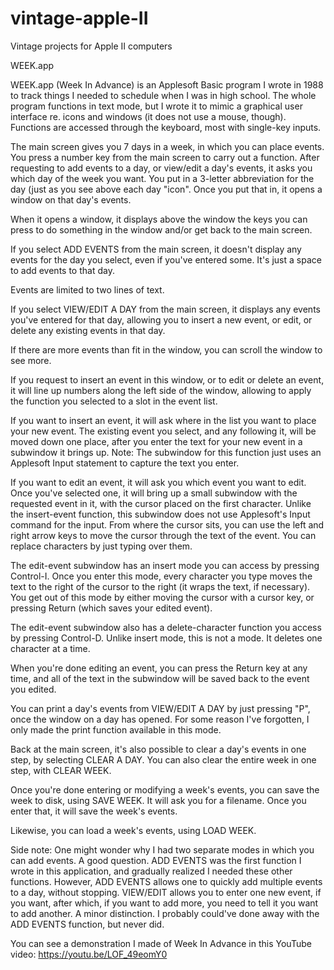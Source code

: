 # vintage-apple-II
Vintage projects for Apple II computers

WEEK.app

WEEK.app (Week In Advance) is an Applesoft Basic program I wrote in 1988 to track things I needed to schedule when I was in high school. The whole program functions in text mode, but I wrote it to mimic a graphical user interface re. icons and windows (it does not use a mouse, though). Functions are accessed through the keyboard, most with single-key inputs.

The main screen gives you 7 days in a week, in which you can place events. You press a number key from the main screen to carry out a function. After requesting to add events to a day, or view/edit a day's events, it asks you which day of the week you want. You put in a 3-letter abbreviation for the day (just as you see above each day "icon". Once you put that in, it opens a window on that day's events.

When it opens a window, it displays above the window the keys you can press to do something in the window and/or get back to the main screen.

If you select ADD EVENTS from the main screen, it doesn't display any events for the day you select, even if you've entered some. It's just a space to add events to that day.

Events are limited to two lines of text.

If you select VIEW/EDIT A DAY from the main screen, it displays any events you've entered for that day, allowing you to insert a new event, or edit, or delete any existing events in that day.

If there are more events than fit in the window, you can scroll the window to see more.

If you request to insert an event in this window, or to edit or delete an event, it will line up numbers along the left side of the window, allowing to apply the function you selected to a slot in the event list.

If you want to insert an event, it will ask where in the list you want to place your new event. The existing event you select, and any following it, will be moved down one place, after you enter the text for your new event in a subwindow it brings up. Note: The subwindow for this function just uses an Applesoft Input statement to capture the text you enter.

If you want to edit an event, it will ask you which event you want to edit. Once you've selected one, it will bring up a small subwindow with the requested event in it, with the cursor placed on the first character. Unlike the insert-event function, this subwindow does not use Applesoft's Input command for the input. From where the cursor sits, you can use the left and right arrow keys to move the cursor through the text of the event. You can replace characters by just typing over them.

The edit-event subwindow has an insert mode you can access by pressing Control-I. Once you enter this mode, every character you type moves the text to the right of the cursor to the right (it wraps the text, if necessary). You get out of this mode by either moving the cursor with a cursor key, or pressing Return (which saves your edited event).

The edit-event subwindow also has a delete-character function you access by pressing Control-D. Unlike insert mode, this is not a mode. It deletes one character at a time.

When you're done editing an event, you can press the Return key at any time, and all of the text in the subwindow will be saved back to the event you edited.

You can print a day's events from VIEW/EDIT A DAY by just pressing "P", once the window on a day has opened. For some reason I've forgotten, I only made the print function available in this mode.

Back at the main screen, it's also possible to clear a day's events in one step, by selecting CLEAR A DAY. You can also clear the entire week in one step, with CLEAR WEEK.

Once you're done entering or modifying a week's events, you can save the week to disk, using SAVE WEEK. It will ask you for a filename. Once you enter that, it will save the week's events.

Likewise, you can load a week's events, using LOAD WEEK.

Side note: One might wonder why I had two separate modes in which you can add events. A good question. ADD EVENTS was the first function I wrote in this application, and gradually realized I needed these other functions. However, ADD EVENTS allows one to quickly add multiple events to a day, without stopping. VIEW/EDIT allows you to enter one new event, if you want, after which, if you want to add more, you need to tell it you want to add another. A minor distinction. I probably could've done away with the ADD EVENTS function, but never did.

You can see a demonstration I made of Week In Advance in this YouTube video: https://youtu.be/LOF_49eomY0
